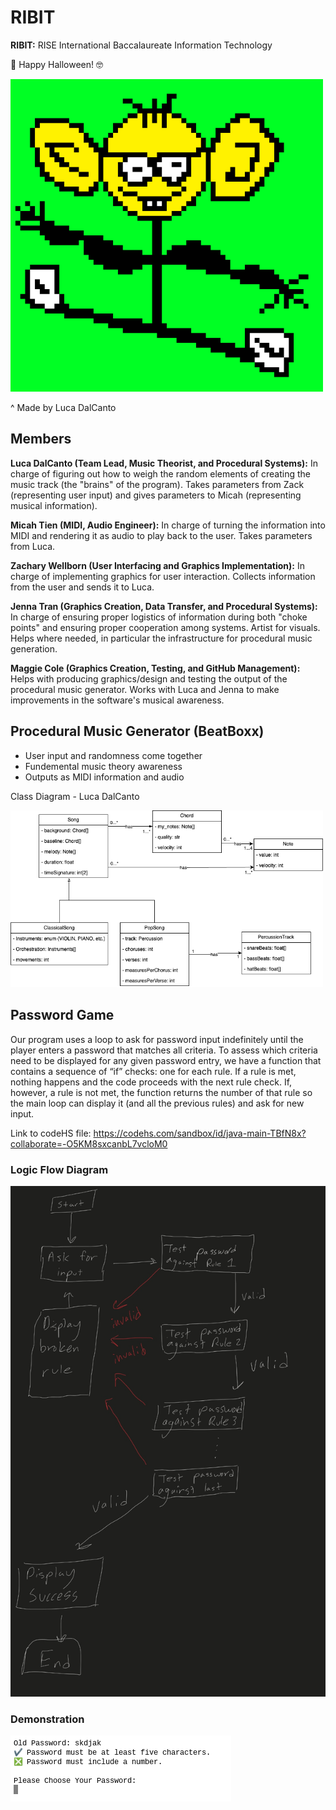 # RIBIT

**RIBIT:** RISE International Baccalaureate Information Technology

🍬 Happy Halloween! 🤓

<img src="https://github.com/Luca-Skyline/RIBIT-REPO/blob/902f41e96bde4ad65c13a53d2ec4cae9aa646542/images/micah.gif" width="500" />

^ Made by Luca DalCanto

## Members

**Luca DalCanto (Team Lead, Music Theorist, and Procedural Systems):** In charge of figuring out how to weigh the random elements of creating the music track (the "brains" of the program). Takes parameters from Zack (representing user input) and gives parameters to Micah (representing musical information).

**Micah Tien (MIDI, Audio Engineer):** In charge of turning the information into MIDI and rendering it as audio to play back to the user. Takes parameters from Luca.

**Zachary Wellborn (User Interfacing and Graphics Implementation):** In charge of implementing graphics for user interaction. Collects information from the user and sends it to Luca.

**Jenna Tran (Graphics Creation, Data Transfer, and Procedural Systems):** In charge of ensuring proper logistics of information during both "choke points" and ensuring proper cooperation among systems. Artist for visuals. Helps where needed, in particular the infrastructure for procedural music generation. 

**Maggie Cole (Graphics Creation, Testing, and GitHub Management):** Helps with producing graphics/design and testing the output of the procedural music generator. Works with Luca and Jenna to make improvements in the software's musical awareness.

## Procedural Music Generator (BeatBoxx)
- User input and randomness come together
- Fundemental music theory awareness
- Outputs as MIDI information and audio

Class Diagram - Luca DalCanto

<img src="https://github.com/Luca-Skyline/RIBIT-REPO/blob/49aa40e8ed149a643bcb9aaca875b2188ba064f9/images/InheritanceMusic.png" width="500" />

## Password Game
Our program uses a loop to ask for password input indefinitely until the player enters a password that matches all criteria. To assess which criteria need to be displayed for any given password entry, we have a function that contains a sequence of “if” checks: one for each rule. If a rule is met, nothing happens and the code proceeds with the next rule check. If, however, a rule is not met, the function returns the number of that rule so the main loop can display it (and all the previous rules) and ask for new input.

Link to codeHS file: https://codehs.com/sandbox/id/java-main-TBfN8x?collaborate=-O5KM8sxcanbL7vcloM0

### Logic Flow Diagram

<img src="https://github.com/Luca-Skyline/RIBIT-REPO/blob/main/images/IMG_0042.jpeg?raw=true" width="600" />

### Demonstration

![Demonstration](https://github.com/Luca-Skyline/RIBIT-REPO/blob/main/images/demonstration.png?raw=true)


